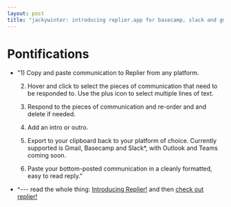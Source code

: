 ```yaml
---
layout: post
title: "jackywinter: introducing replier.app for basecamp, slack and gmail" 
---
```


# Pontifications

* "1) Copy and paste communication to Replier from any platform.

  2) Hover and click to select the pieces of communication that need to be responded to. Use the plus icon to select multiple lines of text.

  3) Respond to the pieces of communication and re-order and and delete if needed.

  4) Add an intro or outro.

  5) Export to your clipboard back to your platform of choice.  Currently supported is Gmail, Basecamp and Slack*, with Outlook and  Teams coming soon.

  6) Paste your bottom-posted communication in a cleanly formatted, easy to read reply."

* ^--- read the whole thing: [Introducing Replier!](https://jackywinter.com/homeroom/introducing-replier) and then [check out replier!](https://www.replier.app/)
